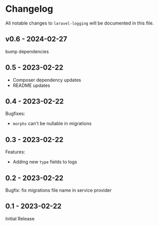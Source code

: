 # Changelog

All notable changes to `laravel-logging` will be documented in this file.

## v0.6 - 2024-02-27

bump dependencies

## 0.5 - 2023-02-22

- Composer dependency updates
- README updates

## 0.4 - 2023-02-22

Bugfixes:

- `morphs` can't be nullable in migrations

## 0.3 - 2023-02-22

Features:

- Adding new `type` fields to logs

## 0.2 - 2023-02-22

Bugfix: fix migrations file name in service provider

## 0.1 - 2023-02-22

Initial Release
